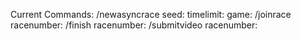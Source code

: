 Current Commands:
/newasyncrace seed: timelimit: game:
/joinrace racenumber:
/finish racenumber:
/submitvideo racenumber:
